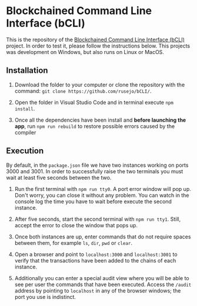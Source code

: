 # Blockchained Command Line Interface (bCLI)

This is the repository of the [Blockchained Command Line Interface (bCLI)](https://gist.github.com/rusejo/f79268f33812dfaffef7d3caebd1ab4a#View) project. In order to test it, please follow the instructions below. This projects was development on Windows, but also runs on Linux or MacOS.

## Installation

1. Download the folder to your computer or clone the repository with the command: `git clone https://github.com/rusejo/bCLI/`.

2. Open the folder in Visual Studio Code and in terminal execute `npm install`.

3. Once all the dependencies have been install and **before launching the app**, run `npm run rebuild` to restore possible errors caused by the compiler

## Execution 

By default, in the `package.json` file we have two instances working on ports 3000 and 3001. In order to successfully raise the two terminals you must wait at least five seconds between the two.

   1. Run the first terminal with `npm run tty0`. A port error window will pop up. Don't worry, you can close it without any problem. You can watch in the console log the time you have to wait before execute the second instance.

   2. After five seconds, start the second terminal with `npm run tty1`. Still, accept the error to close the window that pops up.

   3. Once both instances are up, enter commands that do not require spaces between them, for example `ls`, `dir`, `pwd` or `clear`.

   4. Open a browser and point to `localhost:3000` and `localhost:3001` to verify that the transactions have been added to the chains of each instance.

   5. Additionally you can enter a special audit view where you will be able to see per user the commands that have been executed. Access the `/audit` address by pointing to `localhost` in any of the browser windows; the port you use is indistinct.
